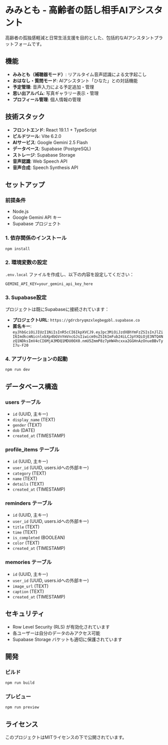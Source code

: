 # みみとも - 高齢者の話し相手AIアシスタント

高齢者の孤独感軽減と日常生活支援を目的とした、包括的なAIアシスタントプラットフォームです。

## 機能

- **みみとも（補聴器モード）**: リアルタイム音声認識による文字起こし
- **おはなし・質問モード**: AIアシスタント「ひなた」との対話機能
- **予定管理**: 音声入力による予定追加・管理
- **思い出アルバム**: 写真ギャラリー表示・管理
- **プロフィール管理**: 個人情報の管理

## 技術スタック

- **フロントエンド**: React 19.1.1 + TypeScript
- **ビルドツール**: Vite 6.2.0
- **AIサービス**: Google Gemini 2.5 Flash
- **データベース**: Supabase (PostgreSQL)
- **ストレージ**: Supabase Storage
- **音声認識**: Web Speech API
- **音声合成**: Speech Synthesis API

## セットアップ

### 前提条件
- Node.js
- Google Gemini API キー
- Supabase プロジェクト

### 1. 依存関係のインストール
```bash
npm install
```

### 2. 環境変数の設定
`.env.local` ファイルを作成し、以下の内容を設定してください：

```env
GEMINI_API_KEY=your_gemini_api_key_here
```

### 3. Supabase設定
プロジェクトは既にSupabaseに接続されています：

- **プロジェクトURL**: `https://gdrcbryqmzxlegbegpbl.supabase.co`
- **匿名キー**: `eyJhbGciOiJIUzI1NiIsInR5cCI6IkpXVCJ9.eyJpc3MiOiJzdXBhYmFzZSIsInJlZiI6ImdkcmNicnlxbXp4bGVnYmVncGJsIiwicm9sZSI6ImFub24iLCJpYXQiOjE3NTQ4NzQ1NDksImV4cCI6MjA3MDQ1MDU0OX0.nmU5ZmmP8z7pHW4hcxxa2GGHnAzOnueBBvTyI7u-F20`

### 4. アプリケーションの起動
```bash
npm run dev
```

## データベース構造

### users テーブル
- `id` (UUID, 主キー)
- `display_name` (TEXT)
- `gender` (TEXT)
- `dob` (DATE)
- `created_at` (TIMESTAMP)

### profile_items テーブル
- `id` (UUID, 主キー)
- `user_id` (UUID, users.idへの外部キー)
- `category` (TEXT)
- `name` (TEXT)
- `details` (TEXT)
- `created_at` (TIMESTAMP)

### reminders テーブル
- `id` (UUID, 主キー)
- `user_id` (UUID, users.idへの外部キー)
- `title` (TEXT)
- `time` (TEXT)
- `is_completed` (BOOLEAN)
- `color` (TEXT)
- `created_at` (TIMESTAMP)

### memories テーブル
- `id` (UUID, 主キー)
- `user_id` (UUID, users.idへの外部キー)
- `image_url` (TEXT)
- `caption` (TEXT)
- `created_at` (TIMESTAMP)

## セキュリティ

- Row Level Security (RLS) が有効化されています
- 各ユーザーは自分のデータのみアクセス可能
- Supabase Storage バケットも適切に保護されています

## 開発

### ビルド
```bash
npm run build
```

### プレビュー
```bash
npm run preview
```

## ライセンス

このプロジェクトはMITライセンスの下で公開されています。